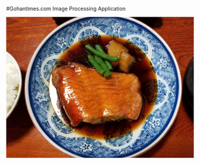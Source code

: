 #Gohantimes.com Image Processing Application

![example image](test_food_images/gorosaya-izu-14%20copy.jpg)

